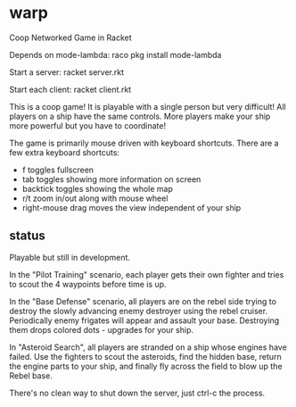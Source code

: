 warp
====

Coop Networked Game in Racket

Depends on mode-lambda: raco pkg install mode-lambda

Start a server: racket server.rkt

Start each client: racket client.rkt

This is a coop game!  It is playable with a single person but very difficult!  All players on a ship have the same controls.  More players make your ship more powerful but you have to coordinate!

The game is primarily mouse driven with keyboard shortcuts.  There are a few extra keyboard shortcuts:
- f toggles fullscreen
- tab toggles showing more information on screen
- backtick toggles showing the whole map
- r/t zoom in/out along with mouse wheel
- right-mouse drag moves the view independent of your ship


status
----

Playable but still in development.

In the "Pilot Training" scenario, each player gets their own fighter and tries to scout the 4 waypoints before time is up.

In the "Base Defense" scenario, all players are on the rebel side trying to destroy the slowly advancing enemy destroyer using the rebel cruiser.  Periodically enemy frigates will appear and assault your base.  Destroying them drops colored dots - upgrades for your ship.

In "Asteroid Search", all players are stranded on a ship whose engines have failed.  Use the fighters to scout the asteroids, find the hidden base, return the engine parts to your ship, and finally fly across the field to blow up the Rebel base.

There's no clean way to shut down the server, just ctrl-c the process.

